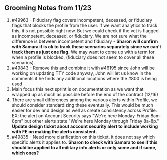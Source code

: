 ## Grooming Notes from 11/23

1. #49963 -  Fiduciary flag covers incompetent, deceased, or fiduciary flags that blocks the profile from the user. If we want analytics to track this, it's not possible right now. But we could check if the vet is flagged as incompetent, deceased, or fiduciary. We are not sure what the difference is between incompetent and fiduciary - **Sharon will confirm with Samara if is ok to track these scenarios separately since we can’t track them as just one flag.** We may want to come up with a term for when a profile is blocked, (fiduciary does not seem to cover all these scenarios).
2. #49843 - Remove this and combine it with #46195 since John will be working on updating TTY code anyway, John will let us know in the comments if he finds any additional locations where the #800 is being used
3. Main focus this next sprint is on documentation as we want that wrapped up as much as possible before the end of the contract (12/16)
4. There are small differences among the various alerts within Profile, we should consider standardizing these eventually. This would be much easier for dev and design as well as create consistency across Profile. EX: the alert on Account Security says "We're here Monday-Friday 8am-8pm" but other alerts state "We're here Monday through Friday 8a-8p." **Update design ticket about account security alert to include working with FE on making the alerts consistent.**
5. #49835 - Need more clarification on this ticket, it does not say which specific alerts it applies to. **Sharon to check with Samara to see if this should be applied to all military info alerts or only some and if some, which ones?**

